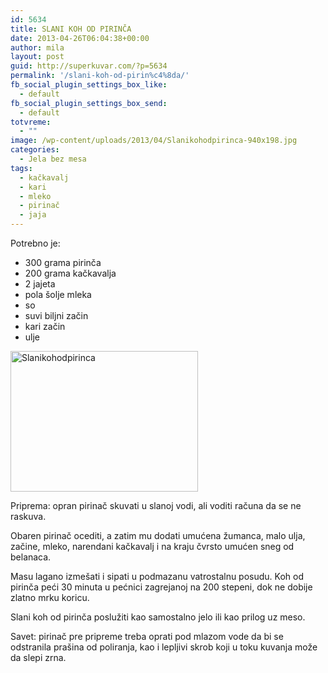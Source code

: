 ```yaml
---
id: 5634
title: SLANI KOH OD PIRINČA
date: 2013-04-26T06:04:38+00:00
author: mila
layout: post
guid: http://superkuvar.com/?p=5634
permalink: '/slani-koh-od-pirin%c4%8da/'
fb_social_plugin_settings_box_like:
  - default
fb_social_plugin_settings_box_send:
  - default
totvreme:
  - ""
image: /wp-content/uploads/2013/04/Slanikohodpirinca-940x198.jpg
categories:
  - Jela bez mesa
tags:
  - kačkavalj
  - kari
  - mleko
  - pirinač
  - jaja
---
```

Potrebno je:

  * 300 grama pirinča
  * 200 grama kačkavalja
  * 2 jajeta
  * pola šolje mleka
  * so
  * suvi biljni začin
  * kari začin
  * ulje

<img class="alignnone size-medium wp-image-5635" src="//superkuvar.com/wp-content/uploads/2013/04/Slanikohodpirinca-300x225.jpg" alt="Slanikohodpirinca" width="300" height="225" /> 

Priprema: opran pirinač skuvati u slanoj vodi, ali voditi računa da se ne raskuva.

Obaren pirinač ocediti, a zatim mu dodati umućena žumanca, malo ulja, začine, mleko, narendani kačkavalj i na kraju čvrsto umućen sneg od belanaca.

Masu lagano izmešati i sipati u podmazanu vatrostalnu posudu. Koh od pirinča peći 30 minuta u pećnici zagrejanoj na 200 stepeni, dok ne dobije zlatno mrku koricu.

Slani koh od pirinča poslužiti kao samostalno jelo ili kao prilog uz meso.

Savet: pirinač pre pripreme treba oprati pod mlazom vode da bi se odstranila prašina od poliranja, kao i lepljivi skrob koji u toku kuvanja može da slepi zrna.